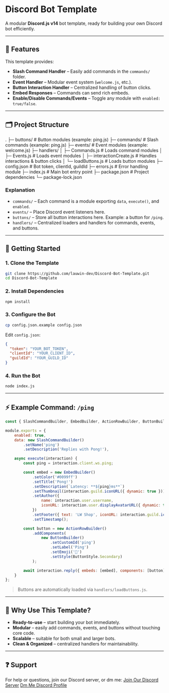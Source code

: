 
# Discord Bot Template
A modular **Discord.js v14** bot template, ready for building your own Discord bot efficiently.

---

## 🌟 Features
This template provides:

- **Slash Command Handler** – Easily add commands in the `commands/` folder.
- **Event Handler** – Modular event system (`welcome.js`, etc.).
- **Button Interaction Handler** – Centralized handling of button clicks.
- **Embed Responses** – Commands can send rich embeds.
- **Enable/Disable Commands/Events** – Toggle any module with `enabled: true/false`.

---

## 🗂 Project Structure


.
├─ buttons/                 # Button modules (example: ping.js)
├─ commands/                # Slash commands (example: ping.js)
├─ events/                  # Event modules (example: welcome.js)
├─ handlers/
│   ├─ Commands.js          # Loads command modules
│   ├─ Events.js            # Loads event modules
│   ├─ interactionCreate.js # Handles interactions & button clicks
│   └─ loadButtons.js       # Loads button modules
├─ config.json              # Bot token, clientId, guildId
├─ errors.js                # Error handling module
├─ index.js                 # Main bot entry point
├─ package.json             # Project dependencies
└─ package-lock.json


### Explanation
- `commands/` – Each command is a module exporting `data`, `execute()`, and `enabled`.
- `events/` – Place Discord event listeners here.
- `buttons/` – Store all button interactions here. Example: a button for `/ping`.
- `handlers/` – Centralized loaders and handlers for commands, events, and buttons.

---

## 🚀 Getting Started

### 1. Clone the Template
```bash
git clone https://github.com/lauwin-dev/Discord-Bot-Template.git
cd Discord-Bot-Template
````

### 2. Install Dependencies

```bash
npm install
```

### 3. Configure the Bot

```bash
cp config.json.example config.json
```

Edit `config.json`:

```json
{
  "token": "YOUR_BOT_TOKEN",
  "clientId": "YOUR_CLIENT_ID",
  "guildId": "YOUR_GUILD_ID"
}
```

### 4. Run the Bot

```bash
node index.js
```

---

## ⚡ Example Command: `/ping`

```js
const { SlashCommandBuilder, EmbedBuilder, ActionRowBuilder, ButtonBuilder, ButtonStyle } = require('discord.js');

module.exports = {
    enabled: true,
    data: new SlashCommandBuilder()
        .setName('ping')
        .setDescription('Replies with Pong!'),

    async execute(interaction) {
        const ping = interaction.client.ws.ping;

        const embed = new EmbedBuilder()
            .setColor('#0099ff')
            .setTitle('Pong!')
            .setDescription(`Latency: **${ping}ms**`)
            .setThumbnail(interaction.guild.iconURL({ dynamic: true }))
            .setAuthor({
                name: interaction.user.username,
                iconURL: interaction.user.displayAvatarURL({ dynamic: true })
            })
            .setFooter({ text: 'LW Shop', iconURL: interaction.guild.iconURL({ dynamic: true }) })
            .setTimestamp();

        const button = new ActionRowBuilder()
            .addComponents(
                new ButtonBuilder()
                    .setCustomId('ping')
                    .setLabel('Ping')
                    .setEmoji('🏓')
                    .setStyle(ButtonStyle.Secondary)
            );

        await interaction.reply({ embeds: [embed], components: [button] });
    }
};
```

> Buttons are automatically loaded via `handlers/loadButtons.js`.

---

## 🎯 Why Use This Template?

* **Ready-to-use** – start building your bot immediately.
* **Modular** – easily add commands, events, and buttons without touching core code.
* **Scalable** – suitable for both small and larger bots.
* **Clean & Organized** – centralized handlers for maintainability.

---

## ❓ Support

For help or questions, join our Discord server, or dm me:
[Join Our Discord Server](https://discord.gg/JKqKZjbq)
[Dm Me Discord Profile](https://discord.com/users/789168526065008640)

